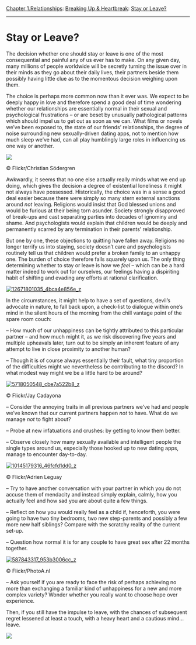 [Chapter 1.Relationships](https://www.theschooloflife.com/thebookoflife/category/relationships/): [Breaking Up & Heartbreak](https://www.theschooloflife.com/thebookoflife/category/relationships/breaking-up-heartbreak/): [Stay or Leave?](https://www.theschooloflife.com/thebookoflife/stay-or-leave/)

* * *

# Stay or Leave?

The decision whether one should stay or leave is one of the most consequential and painful any of us ever has to make. On any given day, many millions of people worldwide will be secretly turning the issue over in their minds as they go about their daily lives, their partners beside them possibly having little clue as to the momentous decision weighing upon them.

The choice is perhaps more common now than it ever was. We expect to be deeply happy in love and therefore spend a good deal of time wondering whether our relationships are essentially normal in their sexual and psychological frustrations – or are beset by unusually pathological patterns which should impel us to get out as soon as we can. What films or novels we’ve been exposed to, the state of our friends’ relationships, the degree of noise surrounding new sexually-driven dating apps, not to mention how much sleep we’ve had, can all play humblingly large roles in influencing us one way or another.

 ![](https://www.theschooloflife.com/thebookoflife/wp-content/uploads/2015/11/5849859000_86a5cc7f3f_z.jpg)

© Flickr/Christian Södergren

Awkwardly, it seems that no one else actually really minds what we end up doing, which gives the decision a degree of existential loneliness it might not always have possessed. Historically, the choice was in a sense a good deal easier because there were simply so many stern external sanctions around _not_ leaving. Religions would insist that God blessed unions and would be furious at their being torn asunder. Society strongly disapproved of break-ups and cast separating parties into decades of ignominy and shame. And psychologists would explain that children would be deeply and permanently scarred by any termination in their parents’ relationship.

But one by one, these objections to quitting have fallen away. Religions no longer terrify us into staying, society doesn’t care and psychologists routinely tell us that children would prefer a broken family to an unhappy one. The burden of choice therefore falls squarely upon us. The only thing determining whether to stay or leave is how we _feel_ – which can be a hard matter indeed to work out for ourselves, our feelings having a dispiriting habit of shifting and evading any efforts at rational clarification.

[![12671801035_4bca4e856e_z](https://www.theschooloflife.com/thebookoflife/wp-content/uploads/2015/11/12671801035_4bca4e856e_z.jpg)](http://www.thebookoflife.org/wp-content/uploads/2015/11/12671801035_4bca4e856e_z.jpg)

In the circumstances, it might help to have a set of questions, devil’s advocate in nature, to fall back upon, a check-list to dialogue within one’s mind in the silent hours of the morning from the chill vantage point of the spare room couch:

– How much of our unhappiness can be tightly attributed to this particular partner – and how much might it, as we risk discovering five years and multiple upheavals later, turn out to be simply an inherent feature of any attempt to live in close proximity to another human?

– Though it is of course always essentially their fault, what tiny proportion of the difficulties might we nevertheless be contributing to the discord? In what modest way might we be a little hard to be around?

[![5718050548_cbe7a522b8_z](https://www.theschooloflife.com/thebookoflife/wp-content/uploads/2015/11/5718050548_cbe7a522b8_z.jpg)](http://www.thebookoflife.org/wp-content/uploads/2015/11/5718050548_cbe7a522b8_z.jpg)

© Flickr/Jay Cadayona

– Consider the annoying traits in all previous partners we’ve had and people we’ve known that our current partners happen _not_ to have. What do we manage _not_ to fight about?

– Probe at new infatuations and crushes: by getting to know them better.

– Observe closely how many sexually available and intelligent people the single types around us, especially those hooked up to new dating apps, manage to encounter day-to-day.

[![10145179316_46fcfd1dd0_z](https://www.theschooloflife.com/thebookoflife/wp-content/uploads/2015/11/10145179316_46fcfd1dd0_z.jpg)](http://www.thebookoflife.org/wp-content/uploads/2015/11/10145179316_46fcfd1dd0_z.jpg)

© Flickr/Adrien Leguay

– Try to have another conversation with your partner in which you do not accuse them of mendacity and instead simply explain, calmly, how you actually feel and how sad you are about quite a few things.

– Reflect on how you would really feel as a child if, henceforth, you were going to have two tiny bedrooms, two new step-parents and possibly a few more new half siblings? Compare with the scratchy reality of the current set-up.

– Question how normal it is for any couple to have great sex after 22 months together.

[![587843317_953b3006cc_z](https://www.theschooloflife.com/thebookoflife/wp-content/uploads/2015/11/587843317_953b3006cc_z.jpg)](http://www.thebookoflife.org/wp-content/uploads/2015/11/587843317_953b3006cc_z.jpg)

©&nbsp;Flickr/PhotoA.nl

– Ask yourself if you are ready to face the risk of perhaps achieving no more than exchanging a familiar kind of unhappiness for a new and more complex variety? Wonder whether you really want to choose hope over experience.

Then, if you still have the impulse to leave, with the chances of subsequent regret lessened at least a touch, with a heavy heart and a cautious mind… leave.

[![](https://img.youtube.com/vi/YGV5o6UHjxM/0.jpg)](https://www.youtube.com/embed/YGV5o6UHjxM '')
